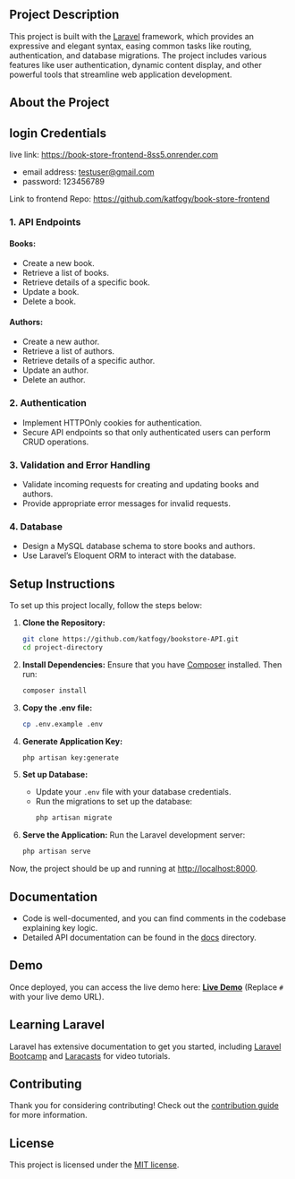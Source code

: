 <!-- <p align="center">
    <a href="https://laravel.com" target="_blank"><img src="https://raw.githubusercontent.com/laravel/art/master/logo-lockup/5%20SVG/2%20CMYK/1%20Full%20Color/laravel-logolockup-cmyk-red.svg" width="400" alt="Laravel Logo"></a>
</p>

<p align="center">
    <a href="https://github.com/laravel/framework/actions"><img src="https://github.com/laravel/framework/workflows/tests/badge.svg" alt="Build Status"></a>
    <a href="https://packagist.org/packages/laravel/framework"><img src="https://img.shields.io/packagist/dt/laravel/framework" alt="Total Downloads"></a>
    <a href="https://packagist.org/packages/laravel/framework"><img src="https://img.shields.io/packagist/v/laravel/framework" alt="Latest Stable Version"></a>
    <a href="https://packagist.org/packages/laravel/framework"><img src="https://img.shields.io/packagist/l/laravel/framework" alt="License"></a>
</p> -->

## Project Description

This project is built with the [Laravel](https://laravel.com) framework, which provides an expressive and elegant syntax, easing common tasks like routing, authentication, and database migrations. The project includes various features like user authentication, dynamic content display, and other powerful tools that streamline web application development.

## About the Project

## login Credentials
live link: https://book-store-frontend-8ss5.onrender.com 
- email address: testuser@gmail.com
- password: 123456789

Link to frontend Repo: https://github.com/katfogy/book-store-frontend

### 1. API Endpoints

#### Books:
- Create a new book.
- Retrieve a list of books.
- Retrieve details of a specific book.
- Update a book.
- Delete a book.

#### Authors:
- Create a new author.
- Retrieve a list of authors.
- Retrieve details of a specific author.
- Update an author.
- Delete an author.

### 2. Authentication
- Implement HTTPOnly cookies for authentication.
- Secure API endpoints so that only authenticated users can perform CRUD operations.

### 3. Validation and Error Handling
- Validate incoming requests for creating and updating books and authors.
- Provide appropriate error messages for invalid requests.

### 4. Database
- Design a MySQL database schema to store books and authors.
- Use Laravel’s Eloquent ORM to interact with the database.

## Setup Instructions

To set up this project locally, follow the steps below:

1. **Clone the Repository:**
    ```bash
    git clone https://github.com/katfogy/bookstore-API.git
    cd project-directory
    ```

2. **Install Dependencies:**
    Ensure that you have [Composer](https://getcomposer.org/) installed. Then run:
    ```bash
    composer install
    ```

3. **Copy the .env file:**
    ```bash
    cp .env.example .env
    ```

4. **Generate Application Key:**
    ```bash
    php artisan key:generate
    ```

5. **Set up Database:**
    - Update your `.env` file with your database credentials.
    - Run the migrations to set up the database:
      ```bash
      php artisan migrate
      ```

6. **Serve the Application:**
    Run the Laravel development server:
    ```bash
    php artisan serve
    ```

Now, the project should be up and running at [http://localhost:8000](http://localhost:8000).

## Documentation

- Code is well-documented, and you can find comments in the codebase explaining key logic.
- Detailed API documentation can be found in the [docs](./docs) directory.
  
## Demo

Once deployed, you can access the live demo here: **[Live Demo](https://bookapi.skyedgeconsortium.ng/api/documentation)** (Replace `#` with your live demo URL).

## Learning Laravel

Laravel has extensive documentation to get you started, including [Laravel Bootcamp](https://bootcamp.laravel.com) and [Laracasts](https://laracasts.com) for video tutorials.

## Contributing

Thank you for considering contributing! Check out the [contribution guide](https://laravel.com/docs/contributions) for more information.

## License

This project is licensed under the [MIT license](https://opensource.org/licenses/MIT).
